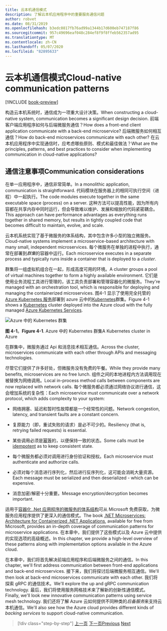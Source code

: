 ```yaml
---
title: 云本机通信模式
description: 了解云本机应用程序中的重要服务通信问题
author: robvet
ms.date: 08/31/2019
ms.openlocfilehash: b3edc0817fb76ad99a1344b17d600eb747187f86
ms.sourcegitcommit: 957c49696eaf048c284ef8f9f8ffeb562357ad95
ms.translationtype: MT
ms.contentlocale: zh-CN
ms.lasthandoff: 05/07/2020
ms.locfileid: "82895633"
---
```

# <a name="cloud-native-communication-patterns"></a><span data-ttu-id="896ab-103">云本机通信模式</span><span class="sxs-lookup"><span data-stu-id="896ab-103">Cloud-native communication patterns</span></span>

[!INCLUDE [book-preview](../../../includes/book-preview.md)]

<span data-ttu-id="896ab-104">构造云本机系统时，通信成为一项重大设计决策。</span><span class="sxs-lookup"><span data-stu-id="896ab-104">When constructing a cloud-native system, communication becomes a significant design decision.</span></span> <span data-ttu-id="896ab-105">前端客户端应用程序如何与后端微服务通信？</span><span class="sxs-lookup"><span data-stu-id="896ab-105">How does a front-end client application communicate with a back-end microservice?</span></span> <span data-ttu-id="896ab-106">后端微服务如何相互通信？</span><span class="sxs-lookup"><span data-stu-id="896ab-106">How do back-end microservices communicate with each other?</span></span> <span data-ttu-id="896ab-107">在云本机应用程序中实现通信时，应考虑哪些原则、模式和最佳做法？</span><span class="sxs-lookup"><span data-stu-id="896ab-107">What are the principles, patterns, and best practices to consider when implementing communication in cloud-native applications?</span></span>

## <a name="communication-considerations"></a><span data-ttu-id="896ab-108">通信注意事项</span><span class="sxs-lookup"><span data-stu-id="896ab-108">Communication considerations</span></span>

<span data-ttu-id="896ab-109">在单一应用程序中，通信非常简单。</span><span class="sxs-lookup"><span data-stu-id="896ab-109">In a monolithic application, communication is straightforward.</span></span> <span data-ttu-id="896ab-110">代码模块在服务器上的相同可执行空间（进程）中一起执行。</span><span class="sxs-lookup"><span data-stu-id="896ab-110">The code modules execute together in the same executable space (process) on a server.</span></span> <span data-ttu-id="896ab-111">这种方法可以提高性能，因为所有内容都在共享内存中同时运行，但会导致难以维护、发展和缩放的代码紧密耦合。</span><span class="sxs-lookup"><span data-stu-id="896ab-111">This approach can have performance advantages as everything runs together in shared memory, but results in tightly coupled code that becomes difficult to maintain, evolve, and scale.</span></span>

<span data-ttu-id="896ab-112">云本机系统实现了基于微服务的体系结构，其中包含许多小型的独立微服务。</span><span class="sxs-lookup"><span data-stu-id="896ab-112">Cloud-native systems implement a microservice-based architecture with many small, independent microservices.</span></span> <span data-ttu-id="896ab-113">每个微服务在单独的进程中执行，通常在部署到*群集*的容器中运行。</span><span class="sxs-lookup"><span data-stu-id="896ab-113">Each microservice executes in a separate process and typically runs inside a container that is deployed to a *cluster*.</span></span>

<span data-ttu-id="896ab-114">群集将一组虚拟机组合在一起，形成高度可用的环境。</span><span class="sxs-lookup"><span data-stu-id="896ab-114">A cluster groups a pool of virtual machines together to form a highly available environment.</span></span> <span data-ttu-id="896ab-115">它们是使用业务流程工具进行管理的，该工具负责部署和管理容器化的微服务。</span><span class="sxs-lookup"><span data-stu-id="896ab-115">They're managed with an orchestration tool, which is responsible for deploying and managing the containerized microservices.</span></span> <span data-ttu-id="896ab-116">图4-1 显示了使用完全托管的[Azure Kubernetes 服务](https://docs.microsoft.com/azure/aks/intro-kubernetes)部署到 azure 云中的[Kubernetes](https://kubernetes.io)群集。</span><span class="sxs-lookup"><span data-stu-id="896ab-116">Figure 4-1 shows a [Kubernetes](https://kubernetes.io) cluster deployed into the Azure cloud with the fully managed [Azure Kubernetes Services](https://docs.microsoft.com/azure/aks/intro-kubernetes).</span></span>

![Azure 中的 Kubernetes 群集](./media/kubernetes-cluster-in-azure.png)

<span data-ttu-id="896ab-118">**图 4-1**。</span><span class="sxs-lookup"><span data-stu-id="896ab-118">**Figure 4-1**.</span></span> <span data-ttu-id="896ab-119">Azure 中的 Kubernetes 群集</span><span class="sxs-lookup"><span data-stu-id="896ab-119">A Kubernetes cluster in Azure</span></span>

<span data-ttu-id="896ab-120">在群集中，微服务通过 Api 和消息技术相互通信。</span><span class="sxs-lookup"><span data-stu-id="896ab-120">Across the cluster, microservices communicate with each other through APIs and messaging technologies.</span></span>

<span data-ttu-id="896ab-121">尽管它们提供了许多好处，但微服务没有免费的午餐。</span><span class="sxs-lookup"><span data-stu-id="896ab-121">While they provide many benefits, microservices are no free lunch.</span></span> <span data-ttu-id="896ab-122">组件之间的本地进程内方法调用现在被替换为网络调用。</span><span class="sxs-lookup"><span data-stu-id="896ab-122">Local in-process method calls between components are now replaced with network calls.</span></span> <span data-ttu-id="896ab-123">每个微服务都必须通过网络协议进行通信，这会增加系统的复杂性：</span><span class="sxs-lookup"><span data-stu-id="896ab-123">Each microservice must communicate over a network protocol, which adds complexity to your system:</span></span>

- <span data-ttu-id="896ab-124">网络拥塞、延迟和暂时性故障都是一个经常性的问题。</span><span class="sxs-lookup"><span data-stu-id="896ab-124">Network congestion, latency, and transient faults are a constant concern.</span></span>

- <span data-ttu-id="896ab-125">复原能力（即，重试失败的请求）是必不可少的。</span><span class="sxs-lookup"><span data-stu-id="896ab-125">Resiliency (that is, retrying failed requests) is essential.</span></span>

- <span data-ttu-id="896ab-126">某些调用必须是[幂等](https://www.restapitutorial.com/lessons/idempotency.html)的，以便保持一致的状态。</span><span class="sxs-lookup"><span data-stu-id="896ab-126">Some calls must be [idempotent](https://www.restapitutorial.com/lessons/idempotency.html) as to keep consistent state.</span></span>

- <span data-ttu-id="896ab-127">每个微服务都必须对调用进行身份验证和授权。</span><span class="sxs-lookup"><span data-stu-id="896ab-127">Each microservice must authenticate and authorize calls.</span></span>

- <span data-ttu-id="896ab-128">必须对每个消息进行序列化，然后进行反序列化，这可能会消耗大量资源。</span><span class="sxs-lookup"><span data-stu-id="896ab-128">Each message must be serialized and then deserialized - which can be expensive.</span></span>

- <span data-ttu-id="896ab-129">消息加密/解密十分重要。</span><span class="sxs-lookup"><span data-stu-id="896ab-129">Message encryption/decryption becomes important.</span></span>

<span data-ttu-id="896ab-130">适用于[容器化 .Net 应用程序的微服务的体系结构](https://dotnet.microsoft.com/download/thank-you/microservices-architecture-ebook)可从 Microsoft 免费获取，为微服务应用程序提供了更深入的通信模式。</span><span class="sxs-lookup"><span data-stu-id="896ab-130">The book [.NET Microservices: Architecture for Containerized .NET Applications](https://dotnet.microsoft.com/download/thank-you/microservices-architecture-ebook), available for free from Microsoft, provides an in-depth coverage of communication patterns for microservice applications.</span></span> <span data-ttu-id="896ab-131">在本章中，我们提供了这些模式以及 Azure 云中提供的实现选项的高级概述。</span><span class="sxs-lookup"><span data-stu-id="896ab-131">In this chapter, we provide a high-level overview of these patterns along with implementation options available in the Azure cloud.</span></span>

<span data-ttu-id="896ab-132">在本章中，我们将首先解决前端应用程序和后端微服务之间的通信。</span><span class="sxs-lookup"><span data-stu-id="896ab-132">In this chapter, we'll first address communication between front-end applications and back-end microservices.</span></span> <span data-ttu-id="896ab-133">接下来，我们将探讨后端微服务相互通信。</span><span class="sxs-lookup"><span data-stu-id="896ab-133">We'll then look at back-end microservices communicate with each other.</span></span> <span data-ttu-id="896ab-134">我们将探索 gRPC 的通信技术。</span><span class="sxs-lookup"><span data-stu-id="896ab-134">We'll explore the up and gRPC communication technology.</span></span> <span data-ttu-id="896ab-135">最后，我们将使用服务网格技术来了解新的创新性通信模式。</span><span class="sxs-lookup"><span data-stu-id="896ab-135">Finally, we'll look new innovative communication patterns using service mesh technology.</span></span> <span data-ttu-id="896ab-136">我们还将了解 Azure 云如何提供不同种类的*后备服务*来支持云本机通信。</span><span class="sxs-lookup"><span data-stu-id="896ab-136">We'll also see how the Azure cloud provides different kinds of *backing services* to support cloud-native communication.</span></span>

>[!div class="step-by-step"]
><span data-ttu-id="896ab-137">[上一页](other-deployment-options.md)
>[下一页](front-end-communication.md)</span><span class="sxs-lookup"><span data-stu-id="896ab-137">[Previous](other-deployment-options.md)
[Next](front-end-communication.md)</span></span>
